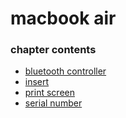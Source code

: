 ﻿
# macbook air
### chapter contents
 
* [bluetooth controller](bluetooth_controller.md)
* [insert](insert.md)
* [print screen](print_screen.md)
* [serial number](serial_number.md)
